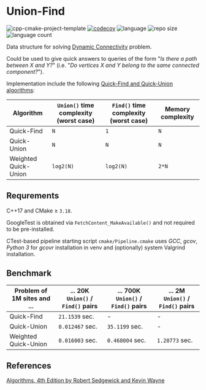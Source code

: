 Union-Find
================

![cpp-cmake-project-template](https://github.com/dstrebkov/union-find/actions/workflows/cmake.yml/badge.svg?event=push)
[![codecov](https://codecov.io/gh/dstrebkov/union-find/branch/main/graph/badge.svg?token=SFV0P2XPIW)](https://codecov.io/gh/dstrebkov/union-find)
![language](https://img.shields.io/github/languages/top/dstrebkov/union-find)
![repo size](https://img.shields.io/github/repo-size/dstrebkov/union-find)
![language count](https://img.shields.io/github/languages/count/dstrebkov/union-find)

Data structure for solving [Dynamic Connectivity](https://en.wikipedia.org/wiki/Dynamic_connectivity) problem.

Could be used to give quick answers to queries of the form "_Is there a path between X and Y?_" (i.e. "_Do vertices X and Y belong to the same connected component?_").

Implementation include the following [Quick-Find and Quick-Union algorithms](https://algs4.cs.princeton.edu/15uf/):

| Algorithm            | `Union()` time complexity  (worst case) | `Find()`  time complexity  (worst case) | Memory complexity |
|----------------------|-----------------------------------------|-----------------------------------------|-------------------|
| Quick-Find           | `N`                                     | `1`                                     | `N`               |
| Quick-Union          | `N`                                     | `N`                                     | `N`               |
| Weighted Quick-Union | `log2(N)`                               | `log2(N)`                               | `2*N`             |

## Requrements

C++17 and CMake ≥ `3.18`.

GoogleTest is obtained via `FetchContent_MakeAvailable()` and not required to be pre-installed.

CTest-based pipeline starting script `cmake/Pipeline.cmake` uses *GCC*, *gcov*, *Python 3* for *gcovr* installation in venv and (optionally) system Valgrind installation.


## Benchmark

| Problem of 1M sites and ...        | ... 20K `Union()` / `Find()` pairs | ... 700K `Union()` / `Find()` pairs | ... 2M `Union()` / `Find()` pairs |
|------------------------------------|------------------------------------|-------------------------------------|-----------------------------------|
| Quick-Find           | `21.1539` sec.                     | -                                   | -                                 |
| Quick-Union          | `0.012467` sec.                    | `35.1199` sec.                      | -                                 |
| Weighted Quick-Union | `0.016003` sec.                    | `0.468004` sec.                     | `1.20773` sec.                    |

## References

[Algorithms, 4th Edition by Robert Sedgewick and Kevin Wayne](https://algs4.cs.princeton.edu/home/)
